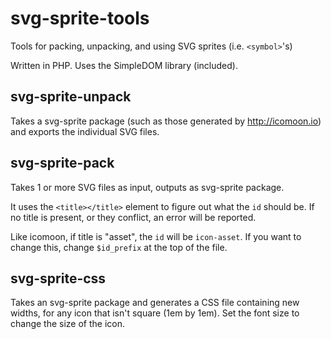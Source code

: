 # svg-sprite-tools
Tools for packing, unpacking, and using SVG sprites (i.e. `<symbol>`'s)

Written in PHP. Uses the SimpleDOM library (included).

## svg-sprite-unpack
Takes a svg-sprite package (such as those generated by http://icomoon.io) and exports the individual SVG files.

## svg-sprite-pack
Takes 1 or more SVG files as input, outputs as svg-sprite package.

It uses the `<title></title>` element to figure out what the `id` should be. If no title is present, or they conflict, an error will be reported. 

Like icomoon, if title is "asset", the `id` will be `icon-asset`. If you want to change this, change `$id_prefix` at the top of the file.

## svg-sprite-css
Takes an svg-sprite package and generates a CSS file containing new widths, for any icon that isn't square (1em by 1em). Set the font size to change the size of the icon.
